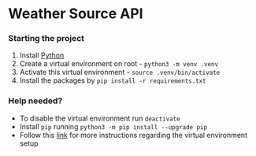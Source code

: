 # Weather Source API

### Starting the project

1. Install [Python](https://www.python.org/downloads/)
2. Create a virtual environment on root - ``python3 -m venv .venv``
3. Activate this virtual environment - ``source .venv/bin/activate``
4. Install the packages by ``pip install -r requirements.txt``

### Help needed?
- To disable the virtual environment run ``deactivate``
- Install ``pip`` running ``python3 -m pip install --upgrade pip``
- Follow this [link](https://packaging.python.org/en/latest/guides/installing-using-pip-and-virtual-environments/) for more instructions regarding the virtual environment setup
